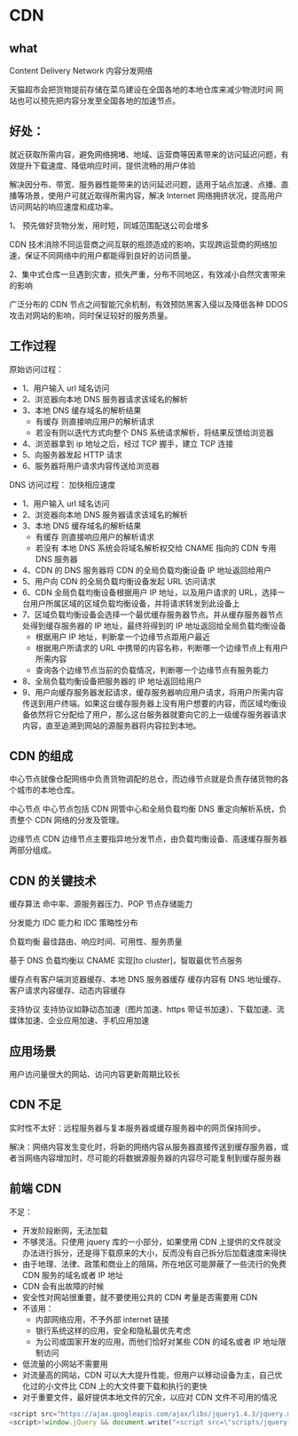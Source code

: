 # CDN

## what

Content Delivery Network 内容分发网络

天猫超市会把货物提前存储在菜鸟建设在全国各地的本地仓库来减少物流时间
网站也可以预先把内容分发至全国各地的加速节点。

## 好处：

就近获取所需内容，避免网络拥堵、地域、运营商等因素带来的访问延迟问题，有效提升下载速度、降低响应时间，提供流畅的用户体验

解决因分布、带宽、服务器性能带来的访问延迟问题，适用于站点加速、点播、直播等场景，使用户可就近取得所需内容，解决 Internet 网络拥挤状况，提高用户访问网站的响应速度和成功率。

1、 预先做好货物分发，用时短，同城范围配送公司会增多

CDN 技术消除不同运营商之间互联的瓶颈造成的影响，实现跨运营商的网络加速，保证不同网络中的用户都能得到良好的访问质量。

2、集中式仓库一旦遇到灾害，损失严重，分布不同地区，有效减小自然灾害带来的影响

广泛分布的 CDN 节点之间智能冗余机制，有效预防黑客入侵以及降低各种 DDOS 攻击对网站的影响，同时保证较好的服务质量。

## 工作过程

原始访问过程：

- 1、用户输入 url 域名访问
- 2、浏览器向本地 DNS 服务器请求该域名的解析
- 3、本地 DNS 缓存域名的解析结果
  - 有缓存 则直接响应用户的解析请求
  - 若没有则以迭代方式向整个 DNS 系统请求解析，将结果反馈给浏览器
- 4、浏览器拿到 ip 地址之后，经过 TCP 握手，建立 TCP 连接
- 5、向服务器发起 HTTP 请求
- 6、服务器将用户请求内容传送给浏览器

DNS 访问过程： 加快相应速度

- 1、用户输入 url 域名访问
- 2、浏览器向本地 DNS 服务器请求该域名的解析
- 3、本地 DNS 缓存域名的解析结果
  - 有缓存 则直接响应用户的解析请求
  - 若没有 本地 DNS 系统会将域名解析权交给 CNAME 指向的 CDN 专用 DNS 服务器
- 4、CDN 的 DNS 服务器将 CDN 的全局负载均衡设备 IP 地址返回给用户
- 5、用户向 CDN 的全局负载均衡设备发起 URL 访问请求
- 6、CDN 全局负载均衡设备根据用户 IP 地址，以及用户请求的 URL，选择一台用户所属区域的区域负载均衡设备，并将请求转发到此设备上
- 7、区域负载均衡设备会选择一个最优缓存服务器节点。并从缓存服务器节点处得到缓存服务器的 IP 地址，最终将得到的 IP 地址返回给全局负载均衡设备
  - 根据用户 IP 地址，判断拿一个边缘节点距用户最近
  - 根据用户所请求的 URL 中携带的内容名称，判断哪一个边缘节点上有用户所需内容
  - 查询各个边缘节点当前的负载情况，判断哪一个边缘节点有服务能力
- 8、全局负载均衡设备把服务器的 IP 地址返回给用户
- 9、用户向缓存服务器发起请求，缓存服务器响应用户请求，将用户所需内容传送到用户终端。如果这台缓存服务器上没有用户想要的内容，而区域均衡设备依然将它分配给了用户，那么这台服务器就要向它的上一级缓存服务器请求内容，直至追溯到网站的源服务器将内容拉到本地。

## CDN 的组成

中心节点就像仓配网络中负责货物调配的总仓，而边缘节点就是负责存储货物的各个城市的本地仓库。

中心节点
中心节点包括 CDN 网管中心和全局负载均衡 DNS 重定向解析系统，负责整个 CDN 网络的分发及管理。

边缘节点
CDN 边缘节点主要指异地分发节点，由负载均衡设备、高速缓存服务器两部分组成。

## CDN 的关键技术

缓存算法
命中率、源服务器压力、POP 节点存储能力

分发能力
IDC 能力和 IDC 策略性分布

负载均衡
最佳路由、响应时间、可用性、服务质量

基于 DNS
负载均衡以 CNAME 实现[to cluster]，智取最优节点服务

缓存点有客户端浏览器缓存、本地 DNS 服务器缓存
缓存内容有 DNS 地址缓存、客户请求内容缓存、动态内容缓存

支持协议
支持协议如静动态加速（图片加速、https 带证书加速）、下载加速、流媒体加速、企业应用加速、手机应用加速

## 应用场景

用户访问量很大的网站、访问内容更新周期比较长

## CDN 不足

实时性不太好：远程服务器与复本服务器或缓存服务器中的网页保持同步。

解决：网络内容发生变化时，将新的网络内容从服务器直接传送到缓存服务器，或者当网络内容增加时，尽可能的将数据源服务器的内容尽可能复制到缓存服务器

## 前端 CDN

不足：

- 开发阶段断网，无法加载
- 不够灵活。只使用 jquery 库的一小部分，如果使用 CDN 上提供的文件就没办法进行拆分，还是得下载原来的大小，反而没有自己拆分后加载速度来得快
- 由于地理、法律、政策和商业上的阻隔，所在地区可能屏蔽了一些流行的免费 CDN 服务的域名或者 IP 地址
- CDN 会有出故障的时候
- 安全性对网站很重要，就不要使用公共的 CDN
  考量是否需要用 CDN
- 不该用：
  - 内部网络应用，不予外部 internet 链接
  - 银行系统这样的应用，安全和隐私最优先考虑
  - 为公司或国家开发的应用，而他们恰好对某些 CDN 的域名或者 IP 地址限制访问
- 低流量的小网站不需要用
- 对流量高的网站，CDN 可以大大提升性能，但用户以移动设备为主，自己优化过的小文件比 CDN 上的大文件要下载和执行的更快
- 对于重要文件，最好提供本地文件的冗余，以应对 CDN 文件不可用的情况

```javascript
<script src="https://ajax.googleapis.com/ajax/libs/jquery1.4.3/jquery.min.js"></script>
<script>!window.jQuery && document.write("<script src=\"scripts/jquery-1.4.3.min.js\">" + "<\/scrript>")
```
